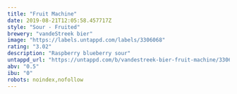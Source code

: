 ```yaml
---
title: "Fruit Machine"
date: 2019-08-21T12:05:58.457717Z
style: "Sour - Fruited"
brewery: "vandeStreek bier"
image: "https://labels.untappd.com/labels/3306068"
rating: "3.02"
description: "Raspberry blueberry sour"
untappd_url: "https://untappd.com/b/vandestreek-bier-fruit-machine/3306068"
abv: "0.5"
ibu: "0"
robots: noindex,nofollow
---
```


